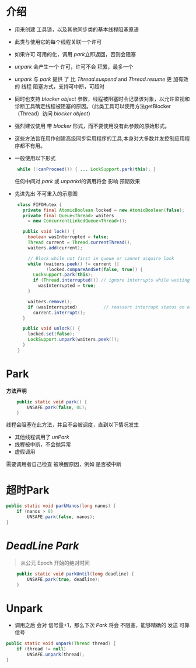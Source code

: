 # 介绍

* 用来创建 工具锁，以及其他同步类的基本线程阻塞原语

* 此类与使用它的每个线程关联一个许可

* 如果许可 可用的化，调用 *park*立即返回，否则会阻塞

* *unpark* 会产生一个 许可，许可不会 积累，最多一个

* *unpark* 与 *park* 提供 了 比 *Thread.suspend* and *Thread.resume* 更 加有效的 线程 阻塞方式，支持可中断，可超时

* 同时也支持 *blocker object* 参数，线程被阻塞时会记录该对象，以允许监视和诊断工具确定线程被阻塞的原因。（此类工具可以使用方法getBlocker（Thread）访问 *blocker object*）

* 强烈建议使用 带 *blocker* 形式，而不要使用没有此参数的原始形式。

* 这些方法旨在用作创建高级同步实用程序的工具,本身对大多数并发控制应用程序都不有用。

* 一般使用以下形式

    ```java
     while (!canProceed()) { ... LockSupport.park(this); }
    ```

    任何中间对 *park* 或 *unpark*d的调用将会 影响 预期效果

* 先进先出 不可重入的示意图

    ```java
     class FIFOMutex {
       private final AtomicBoolean locked = new AtomicBoolean(false);
       private final Queue<Thread> waiters
         = new ConcurrentLinkedQueue<Thread>();
    
       public void lock() {
         boolean wasInterrupted = false;
         Thread current = Thread.currentThread();
         waiters.add(current);
    
         // Block while not first in queue or cannot acquire lock
         while (waiters.peek() != current ||
                !locked.compareAndSet(false, true)) {
           LockSupport.park(this);
           if (Thread.interrupted()) // ignore interrupts while waiting
             wasInterrupted = true;
         }
    
         waiters.remove();
         if (wasInterrupted)          // reassert interrupt status on exit
           current.interrupt();
       }
    
       public void unlock() {
         locked.set(false);
         LockSupport.unpark(waiters.peek());
       }
     }
    ```

# Park

**方法声明**

```java
    public static void park() {
        UNSAFE.park(false, 0L);
    }
```

线程会阻塞在此方法，并且不会被调度，直到以下情况发生

* 其他线程调用了 *unPark* 
* 线程被中断，不会抛异常
* 虚假调用

需要调用者自己检查 被唤醒原因，例如 是否被中断



# 超时Park

```java
public static void parkNanos(long nanos) {
    if (nanos > 0)
        UNSAFE.park(false, nanos);
}
```



# *DeadLine Park*

> 从公元 Epoch 开始的绝对时间

```java
    public static void parkUntil(long deadline) {
        UNSAFE.park(true, deadline);
    }
```





# Unpark

* 调用之后 会对 信号量+1，那么下次 *Park* 将会 不阻塞，能够精确的 发送 可靠信号

```java
public static void unpark(Thread thread) {
    if (thread != null)
        UNSAFE.unpark(thread);
}
```

